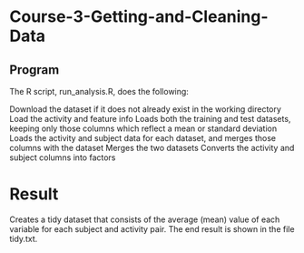 # Course-3-Getting-and-Cleaning-Data

## Program

The R script, run_analysis.R, does the following:

Download the dataset if it does not already exist in the working directory
Load the activity and feature info
Loads both the training and test datasets, keeping only those columns which reflect a mean or standard deviation
Loads the activity and subject data for each dataset, and merges those columns with the dataset
Merges the two datasets
Converts the activity and subject columns into factors

# Result
Creates a tidy dataset that consists of the average (mean) value of each variable for each subject and activity pair.
The end result is shown in the file tidy.txt.
